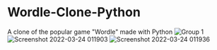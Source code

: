# Wordle-Clone-Python
A clone of the popular game "Wordle" made with Python
![Group 1](https://user-images.githubusercontent.com/58383484/159847415-eb6938e0-10b3-46dc-a8ea-f08b13f3c272.png)
![Screenshot 2022-03-24 011903](https://user-images.githubusercontent.com/58383484/159847484-04e4849d-665e-4a0a-9daf-76339c85beff.png)
![Screenshot 2022-03-24 011936](https://user-images.githubusercontent.com/58383484/159847549-62933e6c-2be3-4f0c-affb-8e5a5a1a9558.png)
